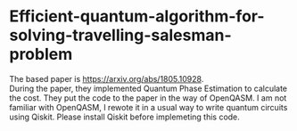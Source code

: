 # Efficient-quantum-algorithm-for-solving-travelling-salesman-problem
The based paper is https://arxiv.org/abs/1805.10928.  
During the paper, they implemented Quantum Phase Estimation to calculate the cost. They put the code to the paper in the way of OpenQASM. I am not familiar with OpenQASM, I rewote it in a usual way to write quantum circuits using Qiskit. Please install Qiskit before implemeting this code.